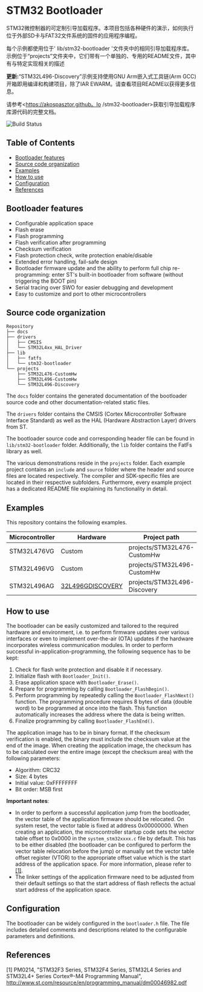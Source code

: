 # STM32 Bootloader

STM32微控制器的可定制引导加载程序。本项目包括各种硬件的演示，如何执行位于外部SD卡与FAT32文件系统的固件的应用程序编程。

每个示例都使用位于' lib/stm32-bootloader '文件夹中的相同引导加载程序库。示例位于“projects”文件夹中，它们带有一个单独的、专用的README文件，其中有与特定实现相关的描述

**更新:**“STM32L496-Discovery”示例支持使用GNU Arm嵌入式工具链(Arm GCC)开箱即用编译和构建项目，除了IAR EWARM。请查看项目README以获得更多信息。

请参考<https://akospasztor.github。Io /stm32-bootloader>获取引导加载程序库源代码的完整文档。

![Build Status](https://dev.azure.com/akospasztor/stm32-bootloader/_apis/build/status/akospasztor.stm32-bootloader?branchName=master)

## Table of Contents
- [Bootloader features](#bootloader-features)
- [Source code organization](#source-code-organization)
- [Examples](#examples)
- [How to use](#how-to-use)
- [Configuration](#configuration)
- [References](#references)

## Bootloader features
- Configurable application space
- Flash erase
- Flash programming
- Flash verification after programming
- Checksum verification
- Flash protection check, write protection enable/disable
- Extended error handling, fail-safe design
- Bootloader firmware update and the ability to perform full chip re-programming: enter ST's built-in bootloader from software (without triggering the BOOT pin)
- Serial tracing over SWO for easier debugging and development
- Easy to customize and port to other microcontrollers

## Source code organization
```
Repository
├── docs
├── drivers
│   ├── CMSIS
│   └── STM32L4xx_HAL_Driver
├── lib
│   ├── fatfs
│   └── stm32-bootloader
└── projects
    ├── STM32L476-CustomHw
    ├── STM32L496-CustomHw
    └── STM32L496-Discovery
```
The `docs` folder contains the generated documentation of the bootloader source code and other documentation-related static files.

The `drivers` folder contains the CMSIS (Cortex Microcontroller Software Interface Standard) as well as the HAL (Hardware Abstraction Layer) drivers from ST.

The bootloader source code and corresponding header file can be found in `lib/stm32-bootloader` folder. Additionally, the `lib` folder contains the FatFs library as well.

The various demonstrations reside in the `projects` folder. Each example project contains an `include` and `source` folder where the header and source files are located respectively. The compiler and SDK-specific files are located in their respective subfolders. Furthermore, every example project has a dedicated README file explaining its functionality in detail.

## Examples
This repository contains the following examples.

|Microcontroller |Hardware           |Project path                 |
|----------------|-------------------|-----------------------------|
|STM32L476VG     |Custom             |projects/STM32L476-CustomHw  |
|STM32L496VG     |Custom             |projects/STM32L496-CustomHw  |
|STM32L496AG     |[32L496GDISCOVERY] |projects/STM32L496-Discovery |

[32L496GDISCOVERY]: https://www.st.com/en/evaluation-tools/32l496gdiscovery.html

## How to use
The bootloader can be easily customized and tailored to the required hardware and environment, i.e. to perform firmware updates over various interfaces or even to implement over-the-air (OTA) updates if the hardware incorporates wireless communication modules. In order to perform successful in-application-programming, the following sequence has to be kept:
1. Check for flash write protection and disable it if necessary.
2. Initialize flash with `Bootloader_Init()`.
3. Erase application space with `Bootloader_Erase()`.
4. Prepare for programming by calling `Bootloader_FlashBegin()`.
5. Perform programming by repeatedly calling the `Bootloader_FlashNext()` function. The programming procedure requires 8 bytes of data (double word) to be programmed at once into the flash. This function automatically increases the address where the data is being written.
6. Finalize programming by calling `Bootloader_FlashEnd()`.

The application image has to be in binary format. If the checksum verification is enabled, the binary must include the checksum value at the end of the image. When creating the application image, the checksum has to be calculated over the entire image (except the checksum area) with the following parameters:
- Algorithm: CRC32
- Size: 4 bytes
- Initial value: 0xFFFFFFFF
- Bit order: MSB first

__Important notes__:
- In order to perform a successful application jump from the bootloader, the vector table of the application firmware should be relocated. On system reset, the vector table is fixed at address 0x00000000. When creating an application, the microcontroller startup code sets the vector table offset to 0x0000 in the `system_stm32xxxx.c` file by default. This has to be either disabled (the bootloader can be configured to perform the vector table relocation before the jump) or manually set the vector table offset register (VTOR) to the appropriate offset value which is the start address of the application space. For more information, please refer to [[1]](#references).
- The linker settings of the application firmware need to be adjusted from their default settings so that the start address of flash reflects the actual start address of the application space.

## Configuration
The bootloader can be widely configured in the `bootloader.h` file. The file includes detailed comments and descriptions related to the configurable parameters and definitions.

## References
[1] PM0214, "STM32F3 Series, STM32F4 Series, STM32L4 Series and STM32L4+ Series Cortex®-M4 Programming Manual", http://www.st.com/resource/en/programming_manual/dm00046982.pdf
